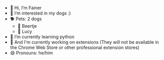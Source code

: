 * 👋 Hi, I’m Fainer
* 👀 I’m interested in my dogs :)
* 🐕 Pets: 2 dogs
  * 🐶 Beertje
  * 🐶 Lucy
* 🌱 I’m currently learning python
* 📝 And I'm currently working on extensions (They will not be available in the Chrome Web Store or other professional extension stores)
* 😄 Pronouns: he/him
